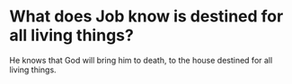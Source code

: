 # What does Job know is destined for all living things?

He knows that God will bring him to death, to the house destined for all living things.

